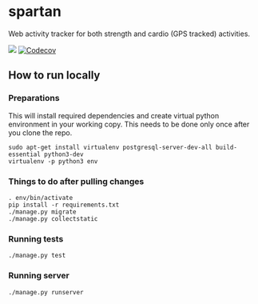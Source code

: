 # spartan
Web activity tracker for both strength and cardio (GPS tracked) activities.

<a href="https://travis-ci.org/podusowski/spartan"><img src="https://travis-ci.org/podusowski/spartan.svg?branch=master" /></a>
<a href="https://codecov.io/gh/podusowski/spartan"><img src="https://codecov.io/gh/podusowski/spartan/branch/master/graph/badge.svg" alt="Codecov" /></a>

## How to run locally

### Preparations
This will install required dependencies and create virtual python environment in your working copy. This needs to be done only once after you clone the repo.
```
sudo apt-get install virtualenv postgresql-server-dev-all build-essential python3-dev
virtualenv -p python3 env
```

### Things to do after pulling changes
```
. env/bin/activate
pip install -r requirements.txt
./manage.py migrate
./manage.py collectstatic
```

### Running tests
```
./manage.py test
```

### Running server
```
./manage.py runserver
```
